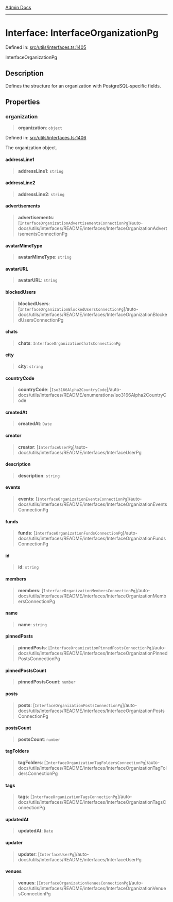 [Admin Docs](/)

***

# Interface: InterfaceOrganizationPg

Defined in: [src/utils/interfaces.ts:1405](https://github.com/PalisadoesFoundation/talawa-admin/blob/main/src/utils/interfaces.ts#L1405)

InterfaceOrganizationPg

## Description

Defines the structure for an organization with PostgreSQL-specific fields.

## Properties

### organization

> **organization**: `object`

Defined in: [src/utils/interfaces.ts:1406](https://github.com/PalisadoesFoundation/talawa-admin/blob/main/src/utils/interfaces.ts#L1406)

The organization object.

#### addressLine1

> **addressLine1**: `string`

#### addressLine2

> **addressLine2**: `string`

#### advertisements

> **advertisements**: [`InterfaceOrganizationAdvertisementsConnectionPg`]/auto-docs/utils/interfaces/README/interfaces/InterfaceOrganizationAdvertisementsConnectionPg

#### avatarMimeType

> **avatarMimeType**: `string`

#### avatarURL

> **avatarURL**: `string`

#### blockedUsers

> **blockedUsers**: [`InterfaceOrganizationBlockedUsersConnectionPg`]/auto-docs/utils/interfaces/README/interfaces/InterfaceOrganizationBlockedUsersConnectionPg

#### chats

> **chats**: `InterfaceOrganizationChatsConnectionPg`

#### city

> **city**: `string`

#### countryCode

> **countryCode**: [`Iso3166Alpha2CountryCode`]/auto-docs/utils/interfaces/README/enumerations/Iso3166Alpha2CountryCode

#### createdAt

> **createdAt**: `Date`

#### creator

> **creator**: [`InterfaceUserPg`]/auto-docs/utils/interfaces/README/interfaces/InterfaceUserPg

#### description

> **description**: `string`

#### events

> **events**: [`InterfaceOrganizationEventsConnectionPg`]/auto-docs/utils/interfaces/README/interfaces/InterfaceOrganizationEventsConnectionPg

#### funds

> **funds**: [`InterfaceOrganizationFundsConnectionPg`]/auto-docs/utils/interfaces/README/interfaces/InterfaceOrganizationFundsConnectionPg

#### id

> **id**: `string`

#### members

> **members**: [`InterfaceOrganizationMembersConnectionPg`]/auto-docs/utils/interfaces/README/interfaces/InterfaceOrganizationMembersConnectionPg

#### name

> **name**: `string`

#### pinnedPosts

> **pinnedPosts**: [`InterfaceOrganizationPinnedPostsConnectionPg`]/auto-docs/utils/interfaces/README/interfaces/InterfaceOrganizationPinnedPostsConnectionPg

#### pinnedPostsCount

> **pinnedPostsCount**: `number`

#### posts

> **posts**: [`InterfaceOrganizationPostsConnectionPg`]/auto-docs/utils/interfaces/README/interfaces/InterfaceOrganizationPostsConnectionPg

#### postsCount

> **postsCount**: `number`

#### tagFolders

> **tagFolders**: [`InterfaceOrganizationTagFoldersConnectionPg`]/auto-docs/utils/interfaces/README/interfaces/InterfaceOrganizationTagFoldersConnectionPg

#### tags

> **tags**: [`InterfaceOrganizationTagsConnectionPg`]/auto-docs/utils/interfaces/README/interfaces/InterfaceOrganizationTagsConnectionPg

#### updatedAt

> **updatedAt**: `Date`

#### updater

> **updater**: [`InterfaceUserPg`]/auto-docs/utils/interfaces/README/interfaces/InterfaceUserPg

#### venues

> **venues**: [`InterfaceOrganizationVenuesConnectionPg`]/auto-docs/utils/interfaces/README/interfaces/InterfaceOrganizationVenuesConnectionPg
